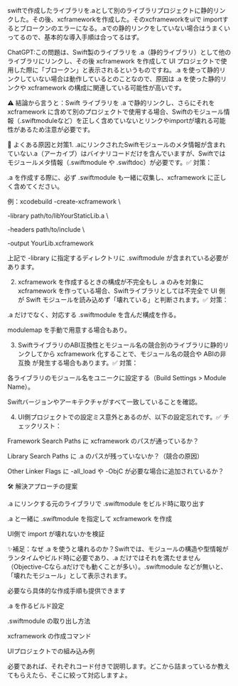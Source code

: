 swiftで作成したライブラリを.aとして別のライブラリプロジェクトに静的リンクした。その後、xcframeworkを作成した。そのxcframeworkをuiで importするとブロークンのエラーになる。.aでの静的リンクをしていない場合はうまくいってるので、基本的な導入手順は合ってるはず。

ChatGPT:この問題は、Swift製のライブラリを .a（静的ライブラリ）として他のライブラリにリンクし、その後 xcframework を作成して UI プロジェクトで使用した際に「ブロークン」と表示されるというものですね。.a を使って静的リンクしていない場合は動作しているとのことなので、原因は .a を使った静的リンクや xcframework の構成に関連している可能性が高いです。

⚠️ 結論から言うと：Swift ライブラリを .a で静的リンクし、さらにそれを xcframework に含めて別のプロジェクトで使用する場合、Swiftのモジュール情報（.swiftmoduleなど）を正しく含めていないとリンクやimportが壊れる可能性があるため注意が必要です。

🧠 よくある原因と対策1. .aにリンクされたSwiftモジュールのメタ情報が含まれていない.a（アーカイブ）はバイナリコードだけを含んでいますが、Swiftではモジュールメタ情報（.swiftmodule や .swiftdoc）が必要です。✅ 対策：

.a を作成する際に、必ず .swiftmodule も一緒に収集し、xcframework に正しく含めてください。

例：xcodebuild -create-xcframework \

-library path/to/libYourStaticLib.a \

-headers path/to/include \

-output YourLib.xcframework

上記で -library に指定するディレクトリに .swiftmodule が含まれている必要があります。

2. xcframework を作成するときの構成が不完全もし .a のみを対象に xcframework を作っている場合、Swiftライブラリとしては不完全で UI 側が Swift モジュールを読み込めず「壊れている」と判断されます。✅ 対策：

.a だけでなく、対応する .swiftmodule を含んだ構成を作る。

modulemap を手動で用意する場合もあり。

3. SwiftライブラリのABI互換性とモジュール名の競合別のライブラリに静的リンクしてから xcframework 化することで、モジュール名の競合や ABIの非互換 が発生する場合もあります。✅ 対策：

各ライブラリのモジュール名をユニークに設定する（Build Settings > Module Name）。

Swiftバージョンやアーキテクチャがすべて一致していることを確認。

4. UI側プロジェクトでの設定ミス意外とあるのが、以下の設定忘れです。✅ チェックリスト：

Framework Search Paths に xcframework のパスが通っているか？

Library Search Paths に .a のパスが残っていないか？（競合の原因）

Other Linker Flags に -all_load や -ObjC が必要な場合に追加されているか？

🛠️ 解決アプローチの提案

.a にリンクする元のライブラリで .swiftmodule をビルド時に取り出す

.a と一緒に .swiftmodule を指定して xcframework を作成

UI側で import が壊れないかを検証

✨補足：なぜ .a を使うと壊れるのか？Swiftでは、モジュールの構造や型情報がランタイムやビルド時に必要であり、.a だけではそれを満たせません（Objective-Cなら.aだけでも動くことが多い）。.swiftmodule などが無いと、「壊れたモジュール」として表示されます。

必要なら具体的な作成手順も提供できます

.a を作るビルド設定

.swiftmodule の取り出し方法

xcframework の作成コマンド

UIプロジェクトでの組み込み例

必要であれば、それぞれコード付きで説明します。どこから詰まっているか教えてもらえたら、そこに絞って対応しますよ。
